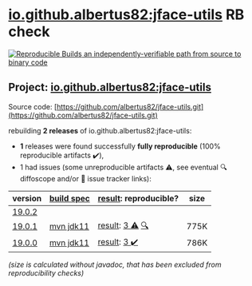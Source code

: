 [io.github.albertus82:jface-utils](https://search.maven.org/artifact/io.github.albertus82/jface-utils/) RB check
=======

[![Reproducible Builds](https://reproducible-builds.org/images/logos/rb.svg) an independently-verifiable path from source to binary code](https://reproducible-builds.org/)

## Project: [io.github.albertus82:jface-utils](https://search.maven.org/artifact/io.github.albertus82/jface-utils/)

Source code: [https://github.com/albertus82/jface-utils.git](https://github.com/albertus82/jface-utils.git)

rebuilding **2 releases** of io.github.albertus82:jface-utils:
- **1** releases were found successfully **fully reproducible** (100% reproducible artifacts :heavy_check_mark:),
- 1 had issues (some unreproducible artifacts :warning:, see eventual :mag: diffoscope and/or :memo: issue tracker links):

| version | [build spec](/BUILDSPEC.md) | [result](https://reproducible-builds.org/docs/jvm/): reproducible? | size |
| -- | --------- | ------ | -- |
| [19.0.2](https://search.maven.org/artifact/io.github.albertus82/jface-utils/19.0.2/pom) | | | |
| [19.0.1](https://search.maven.org/artifact/io.github.albertus82/jface-utils/19.0.1/pom) | [mvn jdk11](jface-utils-19.0.1.buildspec) | [result](jface-utils-19.0.1.buildinfo): [ 3 :warning:](jface-utils-19.0.1.buildcompare) [:mag:](jface-utils-19.0.1.diffoscope) | 775K |
| [19.0.0](https://search.maven.org/artifact/io.github.albertus82/jface-utils/19.0.0/pom) | [mvn jdk11](jface-utils-19.0.0.buildspec) | [result](jface-utils-19.0.0.buildinfo): [3 :heavy_check_mark: ](jface-utils-19.0.0.buildcompare) | 786K |

<i>(size is calculated without javadoc, that has been excluded from reproducibility checks)</i>
